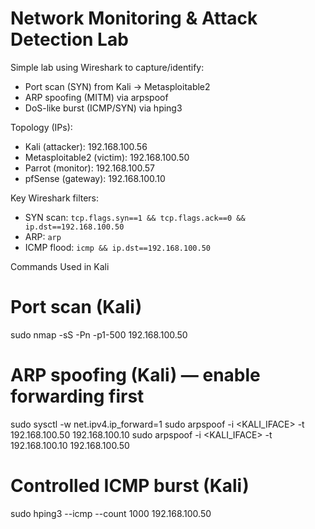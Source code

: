 # Network Monitoring & Attack Detection Lab

Simple lab using Wireshark to capture/identify:
- Port scan (SYN) from Kali -> Metasploitable2
- ARP spoofing (MITM) via arpspoof
- DoS-like burst (ICMP/SYN) via hping3

Topology (IPs):
- Kali (attacker): 192.168.100.56
- Metasploitable2 (victim): 192.168.100.50
- Parrot (monitor): 192.168.100.57
- pfSense (gateway): 192.168.100.10

Key Wireshark filters:
- SYN scan: `tcp.flags.syn==1 && tcp.flags.ack==0 && ip.dst==192.168.100.50`
- ARP: `arp`
- ICMP flood: `icmp && ip.dst==192.168.100.50`

Commands Used in Kali
# Port scan (Kali)
sudo nmap -sS -Pn -p1-500 192.168.100.50

# ARP spoofing (Kali) — enable forwarding first
sudo sysctl -w net.ipv4.ip_forward=1
sudo arpspoof -i <KALI_IFACE> -t 192.168.100.50 192.168.100.10
sudo arpspoof -i <KALI_IFACE> -t 192.168.100.10 192.168.100.50

# Controlled ICMP burst (Kali)
sudo hping3 --icmp --count 1000 192.168.100.50


